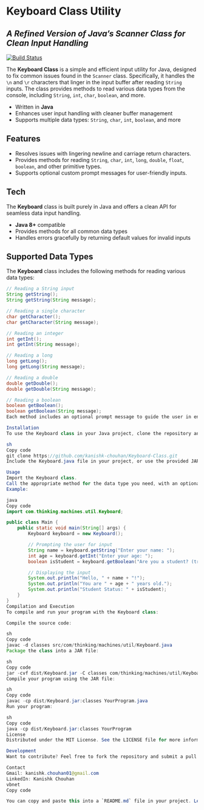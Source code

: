 # Keyboard Class Utility
## _A Refined Version of Java’s Scanner Class for Clean Input Handling_

[![Build Status](https://travis-ci.org/joemccann/dillinger.svg?branch=master)](https://github.com/kanishk-chouhan/Keyboard-Class)

The **Keyboard Class** is a simple and efficient input utility for Java, designed to fix common issues found in the `Scanner` class. Specifically, it handles the `\n` and `\r` characters that linger in the input buffer after reading `String` inputs. The class provides methods to read various data types from the console, including `String`, `int`, `char`, `boolean`, and more.

- Written in **Java**
- Enhances user input handling with cleaner buffer management
- Supports multiple data types: `String`, `char`, `int`, `boolean`, and more

## Features

- Resolves issues with lingering newline and carriage return characters.
- Provides methods for reading `String`, `char`, `int`, `long`, `double`, `float`, `boolean`, and other primitive types.
- Supports optional custom prompt messages for user-friendly inputs.

## Tech

The **Keyboard** class is built purely in Java and offers a clean API for seamless data input handling.

- **Java 8+** compatible
- Provides methods for all common data types
- Handles errors gracefully by returning default values for invalid inputs

## Supported Data Types

The **Keyboard** class includes the following methods for reading various data types:

```java
// Reading a String input
String getString();
String getString(String message);

// Reading a single character
char getCharacter();
char getCharacter(String message);

// Reading an integer
int getInt();
int getInt(String message);

// Reading a long
long getLong();
long getLong(String message);

// Reading a double
double getDouble();
double getDouble(String message);

// Reading a boolean
boolean getBoolean();
boolean getBoolean(String message);
Each method includes an optional prompt message to guide the user in entering the correct input.

Installation
To use the Keyboard class in your Java project, clone the repository and add the source files to your project.

sh
Copy code
git clone https://github.com/kanishk-chouhan/Keyboard-Class.git
Include the Keyboard.java file in your project, or use the provided JAR file by adding it to your build path.

Usage
Import the Keyboard class.
Call the appropriate method for the data type you need, with an optional message.
Example:

java
Copy code
import com.thinking.machines.util.Keyboard;

public class Main {
    public static void main(String[] args) {
        Keyboard keyboard = new Keyboard();

        // Prompting the user for input
        String name = keyboard.getString("Enter your name: ");
        int age = keyboard.getInt("Enter your age: ");
        boolean isStudent = keyboard.getBoolean("Are you a student? (true/false): ");

        // Displaying the input
        System.out.println("Hello, " + name + "!");
        System.out.println("You are " + age + " years old.");
        System.out.println("Student Status: " + isStudent);
    }
}
Compilation and Execution
To compile and run your program with the Keyboard class:

Compile the source code:

sh
Copy code
javac -d classes src/com/thinking/machines/util/Keyboard.java
Package the class into a JAR file:

sh
Copy code
jar -cvf dist/Keyboard.jar -C classes com/thinking/machines/util/Keyboard.class
Compile your program using the JAR file:

sh
Copy code
javac -cp dist/Keyboard.jar:classes YourProgram.java
Run your program:

sh
Copy code
java -cp dist/Keyboard.jar:classes YourProgram
License
Distributed under the MIT License. See the LICENSE file for more information.

Development
Want to contribute? Feel free to fork the repository and submit a pull request with your improvements. All contributions are welcome!

Contact
Gmail: kanishk.chouhan01@gmail.com
LinkedIn: Kanishk Chouhan
vbnet
Copy code

You can copy and paste this into a `README.md` file in your project. Let me know if you ne

